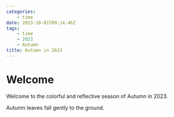 ```yaml
---
categories:
    - time
date: 2023-10-01T09:14:46Z
tags:
    - time
    - 2023
    - Autumn
title: Autumn in 2023
---
```




# Welcome

Welcome to the colorful and reflective season of Autumn in 2023.

Autumn leaves fall gently to the ground.


